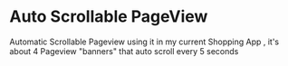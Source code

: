 # Auto Scrollable PageView
 Automatic Scrollable Pageview using it in my current Shopping App , it's about 4 Pageview "banners" that auto scroll every 5 seconds 
